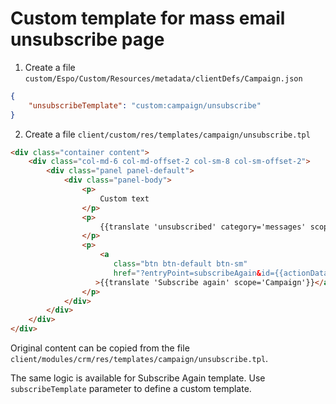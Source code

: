 # Custom template for mass email unsubscribe page

1. Create a file `custom/Espo/Custom/Resources/metadata/clientDefs/Campaign.json`

```json
{
    "unsubscribeTemplate": "custom:campaign/unsubscribe"
}
```

2. Create a file `client/custom/res/templates/campaign/unsubscribe.tpl`

```html
<div class="container content">
    <div class="col-md-6 col-md-offset-2 col-sm-8 col-sm-offset-2">
        <div class="panel panel-default">
            <div class="panel-body">
                <p>
                    Custom text
                </p>
                <p>
                    {{translate 'unsubscribed' category='messages' scope='Campaign'}}
                </p>
                <p>
                    <a
                       class="btn btn-default btn-sm"
                       href="?entryPoint=subscribeAgain&id={{actionData.queueItemId}}"
                   >{{translate 'Subscribe again' scope='Campaign'}}</a>
                </p>
            </div>
        </div>
    </div>
</div>

```

Original content can be copied from the file `client/modules/crm/res/templates/campaign/unsubscribe.tpl`.

The same logic is available for Subscribe Again template. Use `subscribeTemplate` parameter to define a custom template.
